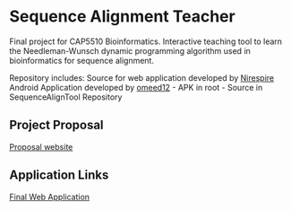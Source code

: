 # Sequence Alignment Teacher
Final project for CAP5510 Bioinformatics. Interactive teaching tool to learn the Needleman-Wunsch dynamic programming algorithm used in bioinformatics for sequence alignment.

Repository includes:
  Source for web application developed by [Nirespire](https://github.com/Nirespire)
  Android Application developed by [omeed12](https://github.com/omeed12)
    - APK in root
    - Source in SequenceAlignTool Repository

## Project Proposal
[Proposal website](https://sites.google.com/site/cap5510fa15/)

## Application Links
[Final Web Application](https://cise.ufl.edu/~snair/SequenceAlignmentTeacher/#/home)

